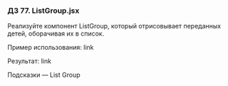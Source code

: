 ### ДЗ 77. ListGroup.jsx

Реализуйте компонент ListGroup, который отрисовывает переданных детей, оборачивая их в список.

Пример использования: link

Результат: link

Подсказки — List Group
